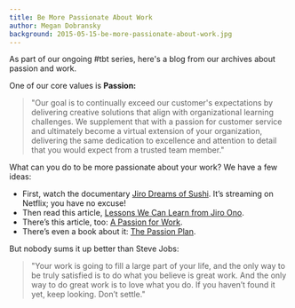 ```yaml
---
title: Be More Passionate About Work
author: Megan Dobransky
background: 2015-05-15-be-more-passionate-about-work.jpg
---
```

As part of our ongoing #tbt series, here's a blog from our archives about passion and work.

One of our core values is **Passion:**

>"Our goal is to continually exceed our customer's expectations by delivering creative solutions that align with organizational learning challenges. We supplement that with a passion for customer service and ultimately become a virtual extension of your organization, delivering the same dedication to excellence and attention to detail that you would expect from a trusted team member."

What can you do to be more passionate about your work? We have a few ideas:

* First, watch the documentary [Jiro Dreams of Sushi](http://bit.ly/WsNPe6). It’s streaming on Netflix; you have no excuse!
* Then read this article, [L](http://bit.ly/WsOaNY)[essons We Can Learn from Jiro Ono](http://bit.ly/WsOaNY).
* There’s this article, too: [A Passion for Work](http://bit.ly/WsOts2).
* There’s even a book about it: [The Passion Plan](http://bit.ly/WsPb8N).

But nobody sums it up better than Steve Jobs:

>"Your work is going to fill a large part of your life, and the only way to be truly satisfied is to do what you believe is great work. And the only way to do great work is to love what you do. If you haven’t found it yet, keep looking. Don’t settle."

